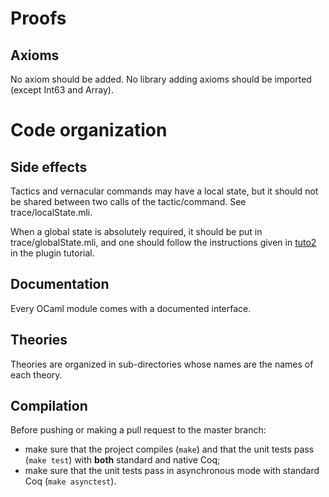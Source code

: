 # Proofs
## Axioms

No axiom should be added. No library adding axioms should be imported
(except Int63 and Array).


# Code organization
## Side effects

Tactics and vernacular commands may have a local state, but it should
not be shared between two calls of the tactic/command. See
trace/localState.mli.

When a global state is absolutely required, it should be put in
trace/globalState.mli, and one should follow the instructions given in
[tuto2](https://github.com/coq/coq/tree/master/doc/plugin_tutorial) in
the plugin tutorial.

## Documentation
Every OCaml module comes with a documented interface.

## Theories

Theories are organized in sub-directories whose names are the names of
each theory.

## Compilation

Before pushing or making a pull request to the master branch:
- make sure that the project compiles (`make`) and that the unit tests
  pass (`make test`) with **both** standard and native Coq;
- make sure that the unit tests pass in asynchronous mode with standard
  Coq (`make asynctest`).
